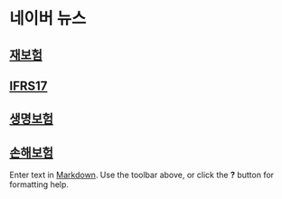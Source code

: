 # 네이버 뉴스

## [재보험](https://search.naver.com/search.naver?where=news&query=%22%EC%9E%AC%EB%B3%B4%ED%97%98%22+-%22%ED%9B%84%EC%9B%90%22+-%22%EC%98%88%EC%82%B0%22+-%22%EB%B4%89%EC%82%AC%ED%99%9C%EB%8F%99%22+-%22%EC%9D%B4%EC%9B%83%EB%8F%95%EA%B8%B0%22+-%22%EB%B4%89%EC%82%AC%22&sm=tab_srt&sort=1&photo=0&field=0&reporter_article=&pd=0&ds=&de=&docid=&nso=so%3Add%2Cp%3Aall%2Ca%3Aall&mynews=0&refresh_start=0&related=0)

## [IFRS17](https://search.naver.com/search.naver?where=news&se=0&query="IFRS17"&ie=utf8&sm=tab_srt&sort=1&photo=0&field=0&reporter_article=&pd=0&ds=&de=&docid=&nso=so%3Add%2Cp%3Aall%2Ca%3Aall&mynews=0&mson=0&refresh_start=0&related=0)

## [생명보험](https://search.naver.com/search.naver?where=news&query=%22%EC%83%9D%EB%AA%85%EB%B3%B4%ED%97%98%22+-%EB%B9%84%EA%B5%90%EC%82%AC%EC%9D%B4%ED%8A%B8+-%EC%82%AC%ED%9A%8C%EA%B3%B5%ED%97%8C%EC%9E%AC%EB%8B%A8+-%EC%BD%94%EC%8A%A4%ED%94%BC+-%EB%B4%89%EC%82%AC+-%EC%83%9D%EB%AA%85%EB%B3%B4%ED%97%98%EC%9E%AC%EB%8B%A8&sm=tab_srt&sort=1&photo=0&field=0&reporter_article=&pd=0&ds=&de=&docid=&nso=so%3Add%2Cp%3Aall%2Ca%3Aall&mynews=0&refresh_start=0&related=0)

## [손해보험](https://search.naver.com/search.naver?where=news&query=%EC%86%90%ED%95%B4%EB%B3%B4%ED%97%98+-%EC%BD%94%EC%8A%A4%ED%94%BC+-%EB%B4%89%EC%82%AC+-%EC%B1%84%EC%9A%A9+-%ED%96%89%EC%82%AC+-%EC%BA%A0%ED%8E%98%EC%9D%B8+-%EC%BD%94%EC%8A%A4%EB%8B%A5+-%EC%88%9C%EB%A7%A4%EC%88%98+-%EC%88%9C%EB%A7%A4%EB%8F%84&sm=tab_srt&sort=1&photo=0&field=0&reporter_article=&pd=0&ds=&de=&docid=&nso=so%3Add%2Cp%3Aall%2Ca%3Aall&mynews=0&refresh_start=0&related=0)

Enter text in [Markdown](http://daringfireball.net/projects/markdown/). Use the toolbar above, or click the **?** button for formatting help.
